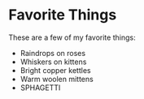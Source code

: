 # Favorite Things

These are a few of my favorite things:

- Raindrops on roses
- Whiskers on kittens
- Bright copper kettles
- Warm woolen mittens
- SPHAGETTI
